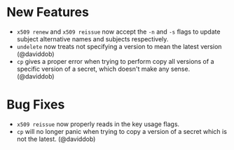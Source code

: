 # New Features

* `x509 renew` and `x509 reissue` now accept the `-n` and `-s` flags to update
subject alternative names and subjects respectively.
* `undelete` now treats not specifying a version to mean the latest version
(@daviddob)
* `cp` gives a proper error when trying to perform copy all versions of a
specific version of a secret, which doesn't make any sense. (@daviddob)

# Bug Fixes

* `x509 reissue` now properly reads in the key usage flags.
* `cp` will no longer panic when trying to copy a version of a secret which is
not the latest. (@daviddob)
